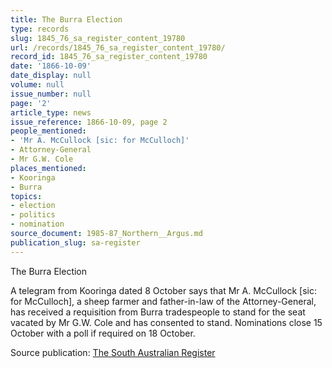 ```yaml
---
title: The Burra Election
type: records
slug: 1845_76_sa_register_content_19780
url: /records/1845_76_sa_register_content_19780/
record_id: 1845_76_sa_register_content_19780
date: '1866-10-09'
date_display: null
volume: null
issue_number: null
page: '2'
article_type: news
issue_reference: 1866-10-09, page 2
people_mentioned:
- 'Mr A. McCullock [sic: for McCulloch]'
- Attorney-General
- Mr G.W. Cole
places_mentioned:
- Kooringa
- Burra
topics:
- election
- politics
- nomination
source_document: 1985-87_Northern__Argus.md
publication_slug: sa-register
---
```


The Burra Election

A telegram from Kooringa dated 8 October says that Mr A. McCullock [sic: for McCulloch], a sheep farmer and father-in-law of the Attorney-General, has received a requisition from Burra tradespeople to stand for the seat vacated by Mr G.W. Cole and has consented to stand.  Nominations close 15 October  with a poll if required on 18 October.

Source publication: [The South Australian Register](/publications/sa-register/)
